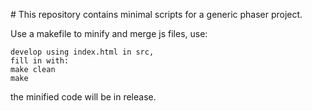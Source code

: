# This repository contains minimal scripts for a generic phaser project.

Use a makefile to minify and merge js files, use:

    develop using index.html in src,
    fill in with:
    make clean
    make

the minified code will be in release.